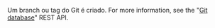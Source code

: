 Um branch ou tag do Git é criado. For more information, see the "[Git database](/rest/reference/git#create-a-reference)" REST API.
